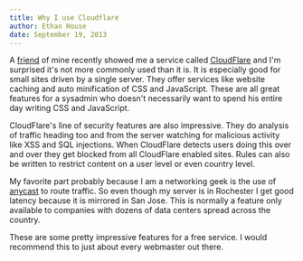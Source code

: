 ```yaml
---
title: Why I use Cloudflare
author: Ethan House
date: September 19, 2013
---
```


A [friend](http://worrbase.com/) of mine recently showed me a service called
[CloudFlare](https://www.cloudflare.com/index.html) and I'm surprised it's not
more commonly used than it is. It is especially good for small sites driven by a
single server. They offer services like website caching and auto minification of
CSS and JavaScript. These are all great features for a sysadmin who doesn't
necessarily want to spend his entire day writing CSS and JavaScript.

CloudFlare's line of security features are also impressive. They do analysis of
traffic heading too and from the server watching for malicious activity like XSS
and SQL injections. When CloudFlare detects users doing this over and over they
get blocked from all CloudFlare enabled sites. Rules can also be written to
restrict content on a user level or even country level.

My favorite part probably because I am a networking geek is the use of
[anycast](http://en.wikipedia.org/wiki/Anycast) to route traffic. So even though
my server is in Rochester I get good latency because it is mirrored in San Jose.
This is normally a feature only available to companies with dozens of data
centers spread across the country.

These are some pretty impressive features for a free service. I would recommend
this to just about every webmaster out there.
